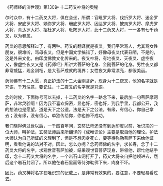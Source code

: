 《药师经的济世观》第130讲 十二药叉神将的奥秘

尔时众中，有十二药叉大将，俱在会坐，所谓：官毗罗大将、伐折罗大将、迷企罗大将、安底罗大将、頞你罗大将、珊底罗大将、因达罗大将、披夷罗大将、摩虎罗大将、真达罗大将、招杜罗大将、毗羯罗大将，此十二药叉大将，一一各有七千药叉，以为眷属。

药叉的意思解释过了，有两种。药叉的翻译就是夜叉。我们平常骂人，尤其骂女性朋友，很难听，骂母夜叉。但是中国文学搞错了，好像母夜叉代表丑陋，不是的，这是外来文化，由印度佛教文化传来的。夜叉神将，有地夜叉、天夜叉、虚空夜叉，像虚空夜叉又是《药师经》所讲大菩萨的化身、金刚菩萨的化身。男性夜叉都非常威猛，现金刚相，是大菩萨成就的境界；女性夜叉非常漂亮，都很美丽。

药师佛有十二大愿，真正护法的十二大金刚菩萨，现身为十二夜叉，他的名字就是咒语，千万注意，要记住，十二夜叉的名字就是咒语。

念的时候，下面称号可以去掉，十二药叉的名字一路念下来，最后加一句菩萨摩诃萨，非常灵验啊！因为我不喜欢保密，显也好，密也好，到我手里，我都公开，我的想法也是愿望，道是天下之公道，法是天下之公法。有缘，有信心，你自己拿去；没有缘，没有信心，单独传给你，你也修不成功。

我们晓得佛过世以后，一千四百年间，玄奘法师还没有到达印度以前，唯识宗的一位大师，叫护法，玄奘法师后来所翻译的《成唯识论》主要是取自他的理论。护法大师认为自己所证的义理到了，但是不想肉身死亡，要等待弥勒菩萨下来给他证明，看看他说的法对不对。因此，怎么办呢？念药师佛的名字，求长寿，念了十二药叉大将的名字，求观世音菩萨加被，结果观世音菩萨现身，带领他，帮忙他结手印，念十二药叉大将的名字，一个岩石山洞打开了，药叉大将亲自把他领进去，然后这个岩石封闭了。所以他在岩石里面等侍弥勒佛下来，肉身不坏。

因此，药叉神将名字在唯识宗的记载上，是非常有效果的，要注意，不要轻易看过去。